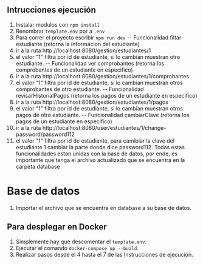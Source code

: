 ## Intrucciones ejecución

1. Instalar modulos con `npm install`
2. Renombrar `template.env` por a `.env`
3. Para correr el proyecto escribir `npm run dev`
-- Funcionalidad filtar estudiante (retorna la informacion del estudiante)
4. ir a la ruta http://localhost:8080/gestion/estudiantes/1
5. el valor "1" filtra por id de estudiante, si lo cambian muestran otro estudiante.
-- Funcionalidad ver comprobantes  (retorna los comprobantes de un estudiante en especifico)
6. ir a la ruta http://localhost:8080/gestion/estudiantes/1/comprobantes
7. el valor "1" filtra por id de estudiante, si lo cambian muestran otros comprobantes de otro estudiante.
-- Funcionalidad revisarHistorialPagos  (retorna los pagos de un estudiante en especifico)
6. ir a la ruta http://localhost:8080/gestion/estudiantes/1/pagos
7. el valor "1" filtra por id de estudiante, si lo cambian muestran otros pagos de otro estudiante.
-- Funcionalidad cambiarClave  (retorna los pagos de un estudiante en especifico)
6. ir a la ruta http://localhost:8080/user/estudiantes/1/change-password/password112
7. el valor "1" filtra por id de estudiante, para camibiar la clave del estudiante 1 cambiar la parte donde dice password112.
Todas estas funcionalidades estan unidas con la base de datos, por ende, es importante que tenga el archivo actualizado que se encuentra en la carpeta database

# Base de datos
1. Importar el archivo que se encuentra en database a su base de datos.
## Para desplegar en Docker
1. Simplemente hay que descomentar el `template.env`.
2. Ejecutar el comando `docker-compose up --build`.
3. Realizar pasos desde el 4 hasta el 7 de las Instrucciones de ejecución.